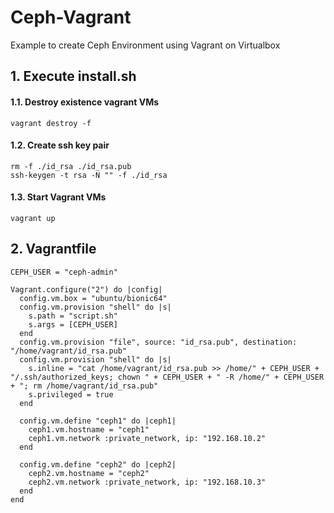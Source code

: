 # Ceph-Vagrant
Example to create Ceph Environment using Vagrant on Virtualbox

## 1. Execute install.sh
#### 1.1. Destroy existence vagrant VMs
```
vagrant destroy -f
```

#### 1.2. Create ssh key pair
```
rm -f ./id_rsa ./id_rsa.pub
ssh-keygen -t rsa -N "" -f ./id_rsa
```

#### 1.3. Start Vagrant VMs
```
vagrant up
```

## 2. Vagrantfile
```
CEPH_USER = "ceph-admin"

Vagrant.configure("2") do |config|
  config.vm.box = "ubuntu/bionic64"
  config.vm.provision "shell" do |s|
    s.path = "script.sh"
    s.args = [CEPH_USER]
  end
  config.vm.provision "file", source: "id_rsa.pub", destination: "/home/vagrant/id_rsa.pub"
  config.vm.provision "shell" do |s|
    s.inline = "cat /home/vagrant/id_rsa.pub >> /home/" + CEPH_USER + "/.ssh/authorized_keys; chown " + CEPH_USER + " -R /home/" + CEPH_USER + "; rm /home/vagrant/id_rsa.pub"
    s.privileged = true
  end

  config.vm.define "ceph1" do |ceph1|
    ceph1.vm.hostname = "ceph1"
    ceph1.vm.network :private_network, ip: "192.168.10.2"
  end

  config.vm.define "ceph2" do |ceph2|
    ceph2.vm.hostname = "ceph2"
    ceph2.vm.network :private_network, ip: "192.168.10.3"
  end
end
```
